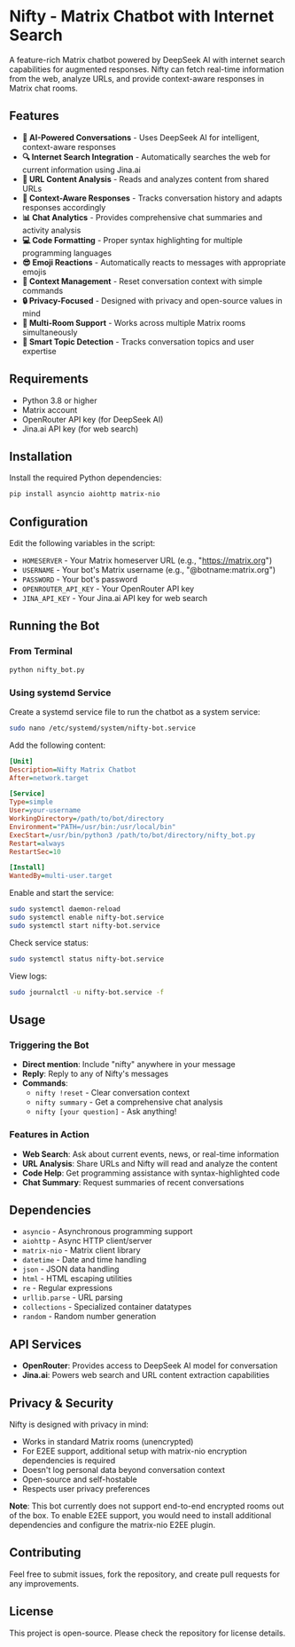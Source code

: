 # Nifty - Matrix Chatbot with Internet Search

A feature-rich Matrix chatbot powered by DeepSeek AI with internet search capabilities for augmented responses. Nifty can fetch real-time information from the web, analyze URLs, and provide context-aware responses in Matrix chat rooms.

## Features

- **🤖 AI-Powered Conversations** - Uses DeepSeek AI for intelligent, context-aware responses
- **🔍 Internet Search Integration** - Automatically searches the web for current information using Jina.ai
- **🔗 URL Content Analysis** - Reads and analyzes content from shared URLs
- **💬 Context-Aware Responses** - Tracks conversation history and adapts responses accordingly
- **📊 Chat Analytics** - Provides comprehensive chat summaries and activity analysis
- **💻 Code Formatting** - Proper syntax highlighting for multiple programming languages
- **😎 Emoji Reactions** - Automatically reacts to messages with appropriate emojis
- **🧹 Context Management** - Reset conversation context with simple commands
- **🔒 Privacy-Focused** - Designed with privacy and open-source values in mind
- **👥 Multi-Room Support** - Works across multiple Matrix rooms simultaneously
- **🎯 Smart Topic Detection** - Tracks conversation topics and user expertise

## Requirements

- Python 3.8 or higher
- Matrix account
- OpenRouter API key (for DeepSeek AI)
- Jina.ai API key (for web search)

## Installation

Install the required Python dependencies:

```bash
pip install asyncio aiohttp matrix-nio
```

## Configuration

Edit the following variables in the script:

- `HOMESERVER` - Your Matrix homeserver URL (e.g., "https://matrix.org")
- `USERNAME` - Your bot's Matrix username (e.g., "@botname:matrix.org")
- `PASSWORD` - Your bot's password
- `OPENROUTER_API_KEY` - Your OpenRouter API key
- `JINA_API_KEY` - Your Jina.ai API key for web search

## Running the Bot

### From Terminal

```bash
python nifty_bot.py
```

### Using systemd Service

Create a systemd service file to run the chatbot as a system service:

```bash
sudo nano /etc/systemd/system/nifty-bot.service
```

Add the following content:

```ini
[Unit]
Description=Nifty Matrix Chatbot
After=network.target

[Service]
Type=simple
User=your-username
WorkingDirectory=/path/to/bot/directory
Environment="PATH=/usr/bin:/usr/local/bin"
ExecStart=/usr/bin/python3 /path/to/bot/directory/nifty_bot.py
Restart=always
RestartSec=10

[Install]
WantedBy=multi-user.target
```

Enable and start the service:

```bash
sudo systemctl daemon-reload
sudo systemctl enable nifty-bot.service
sudo systemctl start nifty-bot.service
```

Check service status:

```bash
sudo systemctl status nifty-bot.service
```

View logs:

```bash
sudo journalctl -u nifty-bot.service -f
```

## Usage

### Triggering the Bot

- **Direct mention**: Include "nifty" anywhere in your message
- **Reply**: Reply to any of Nifty's messages
- **Commands**:
  - `nifty !reset` - Clear conversation context
  - `nifty summary` - Get a comprehensive chat analysis
  - `nifty [your question]` - Ask anything!

### Features in Action

- **Web Search**: Ask about current events, news, or real-time information
- **URL Analysis**: Share URLs and Nifty will read and analyze the content
- **Code Help**: Get programming assistance with syntax-highlighted code
- **Chat Summary**: Request summaries of recent conversations

## Dependencies

- `asyncio` - Asynchronous programming support
- `aiohttp` - Async HTTP client/server
- `matrix-nio` - Matrix client library
- `datetime` - Date and time handling
- `json` - JSON data handling
- `html` - HTML escaping utilities
- `re` - Regular expressions
- `urllib.parse` - URL parsing
- `collections` - Specialized container datatypes
- `random` - Random number generation

## API Services

- **OpenRouter**: Provides access to DeepSeek AI model for conversation
- **Jina.ai**: Powers web search and URL content extraction capabilities

## Privacy & Security

Nifty is designed with privacy in mind:
- Works in standard Matrix rooms (unencrypted)
- For E2EE support, additional setup with matrix-nio encryption dependencies is required
- Doesn't log personal data beyond conversation context
- Open-source and self-hostable
- Respects user privacy preferences

**Note**: This bot currently does not support end-to-end encrypted rooms out of the box. To enable E2EE support, you would need to install additional dependencies and configure the matrix-nio E2EE plugin.

## Contributing

Feel free to submit issues, fork the repository, and create pull requests for any improvements.

## License

This project is open-source. Please check the repository for license details.
